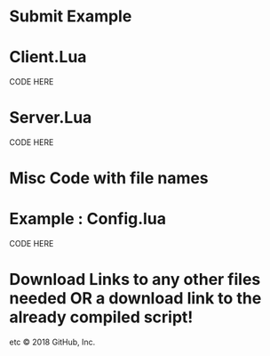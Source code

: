 # Submit Example

# Client.Lua

CODE HERE


# Server.Lua

CODE HERE

# Misc Code with file names

# Example : Config.lua

CODE HERE


# Download Links to any other files needed OR a download link to the already compiled script!
etc
© 2018 GitHub, Inc.
